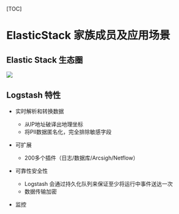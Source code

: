 [TOC]

# ElasticStack 家族成员及应用场景

## Elastic Stack 生态圈

![](https://note.youdao.com/yws/public/resource/56edfaf3a912c43a05178d48def11ab4/xmlnote/679294C46A254AE38C52EC617DFCE1BA/9627)

## Logstash 特性

- 实时解析和转换数据
  - 从IP地址破译出地理坐标
  - 将PII数据匿名化，完全排除敏感字段
- 可扩展
  - 200多个插件（日志/数据库/Arcsigh/Netflow）

- 可靠性安全性
  - Logstash 会通过持久化队列来保证至少将运行中事件送达一次
  - 数据传输加密
- 监控